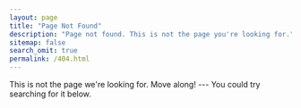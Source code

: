 ```yaml
---
layout: page
title: "Page Not Found"
description: "Page not found. This is not the page you're looking for."
sitemap: false
search_omit: true
permalink: /404.html
---  
```


This is not the page we're looking for. Move along! --- You could try searching for it below.

<script type="text/javascript">
  var GOOG_FIXURL_LANG = 'en';
  var GOOG_FIXURL_SITE = '{{ site.url }}'
</script>
<script type="text/javascript"
  src="//linkhelp.clients.google.com/tbproxy/lh/wm/fixurl.js">
</script>